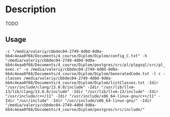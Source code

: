 # Description
TODO
## Usage
`-c
"/media/valeriy/cbbdec04-2749-4d0d-9d0a-bb4c4eaa0f68/Documents/4_course/Diplom/Diplom/config_C.txt"
-h
"/media/valeriy/cbbdec04-2749-4d0d-9d0a-bb4c4eaa0f68/Documents/4_course/Diplom/postgres/src/pl/plpgsql/src/pl_exec.c"
-o
/media/valeriy/cbbdec04-2749-4d0d-9d0a-bb4c4eaa0f68/Documents/4_course/Diplom/Diplom/GeneratedCode.txt
-l
c
-classes
/media/valeriy/cbbdec04-2749-4d0d-9d0a-bb4c4eaa0f68/Documents/4_course/Diplom/Diplom/listClasses.txt
-Idir
"/usr/include/clang/13.0.0/include"
-Idir
"/usr/lib/llvm-13/lib/clang/13.0.0/include"
-Idir
"/usr/lib/llvm-13/include"
-Idir
"/usr/include/c++/11"
-Idir
"/usr/include/x86_64-linux-gnu/c++/11"
-Idir
"/usr/include"
-Idir
"/usr/include/x86_64-linux-gnu/"
-Idir
"/media/valeriy/cbbdec04-2749-4d0d-9d0a-bb4c4eaa0f68/Documents/4_course/Diplom/postgres/src/include/"`